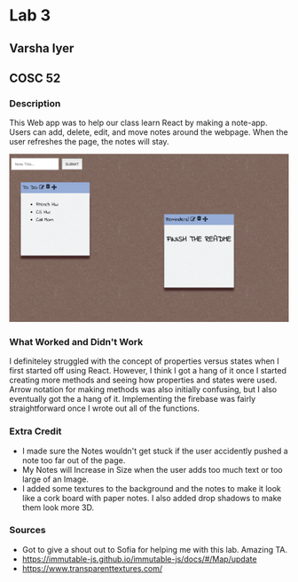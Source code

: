 # Lab 3
## Varsha Iyer
## COSC 52

### Description 
This Web app was to help our class learn React by making a note-app. Users can add, delete, edit, and move notes around the 
webpage. When the user refreshes the page, the notes will stay. 

![Image of Note Board](./src/img/noteboard.png)

### What Worked and Didn't Work 
I definiteley struggled with the concept of properties versus states when I first started off using React. However, I think I got a hang of it once I started creating more methods and seeing how properties and states were used. Arrow notation for making methods was also initially confusing, but I also eventually got the a hang of it. Implementing the firebase was fairly straightforward once I wrote out all of the functions. 
### Extra Credit 
- I made sure the Notes wouldn't get stuck if the user accidently pushed a note too far out of the page. 
- My Notes will Increase in Size when the user adds too much text or too large of an Image. 
- I added some textures to the background and the notes to make it look like a cork board with paper notes. I also added drop shadows to make them look more 3D. 
### Sources 
- Got to give a shout out to Sofia for helping me with this lab. Amazing TA. 
- https://immutable-js.github.io/immutable-js/docs/#/Map/update
- https://www.transparenttextures.com/
